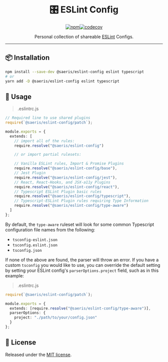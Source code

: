 <h1 align="center" style="display: block; text-align: center;">🎛️ ESLint Config</h1>
<p align="center"><a href="https://www.npmjs.org/package/@saeris/eslint-config"><img src="https://img.shields.io/npm/v/@saeris/eslint-config.svg?style=flat" alt="npm"></a><a href="https://codecov.io/gh/Saeris/eslint-config"><img src="https://codecov.io/gh/Saeris/eslint-config/branch/master/graph/badge.svg" alt="codecov"/></a></p>
<p align="center">Personal collection of shareable <a href="https://eslint.org/">ESLint</a> Configs.</p>

---

## 📦 Installation

```bash
npm install --save-dev @saeris/eslint-config eslint typescript
# or
yarn add -D @saeris/eslint-config eslint typescript
```

## 🔧 Usage

> .eslintrc.js

```typescript
// Required line to use shared plugins
require(`@saeris/eslint-config/patch`);

module.exports = {
  extends: [
    // import all of the rules:
    require.resolve("@saeris/eslint-config")

    // or import partial rulesets:

    // Vanilla ESLint rules, Import & Promise Plugins
    require.resolve("@saeris/eslint-config/base"),
    // Jest Plugin
    require.resolve("@saeris/eslint-config/jest"),
    // React, React-Hooks, and JSX-a11y Plugins
    require.resolve("@saeris/eslint-config/react"),
    // Typescript ESLint Plugin basic rules
    require.resolve("@saeris/eslint-config/typescript"),
    // Typescript-ESLint Plugin rules requiring Type Information
    require.resolve("@saeris/eslint-config/type-aware")
  ]
};
```

By default, the `type-aware` ruleset will look for some common Typescript configuration file names from the following:

- `tsconfig-eslint.json`
- `tsconfig.eslint.json`
- `tsconfig.json`

If none of the above are found, the parser will throw an error. If you have a custom `tsconfig` you would like to use, you can override the default setting by setting your ESLint config's `parserOptions.project` field, such as in this example:

> .eslintrc.js

```typescript
require(`@saeris/eslint-config/patch`);

module.exports = {
  extends: [require.resolve("@saeris/eslint-config/type-aware")],
  parserOptions: {
    project: "./path/to/your/config.json"
  }
};
```

## 🥂 License

Released under the [MIT license](https://github.com/Saeris/eslint-config/blob/master/LICENSE.md).
